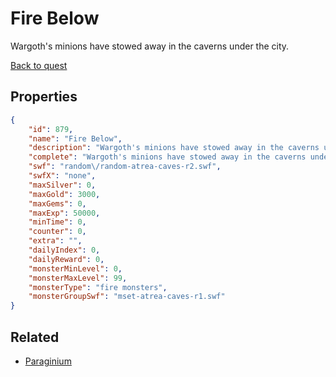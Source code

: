 # Fire Below

Wargoth's minions have stowed away in the caverns under the city.

[Back to quest](../quests.md)

## Properties

```json
{
    "id": 879,
    "name": "Fire Below",
    "description": "Wargoth's minions have stowed away in the caverns under the city.",
    "complete": "Wargoth's minions have stowed away in the caverns under the city.",
    "swf": "random\/random-atrea-caves-r2.swf",
    "swfX": "none",
    "maxSilver": 0,
    "maxGold": 3000,
    "maxGems": 0,
    "maxExp": 50000,
    "minTime": 0,
    "counter": 0,
    "extra": "",
    "dailyIndex": 0,
    "dailyReward": 0,
    "monsterMinLevel": 0,
    "monsterMaxLevel": 99,
    "monsterType": "fire monsters",
    "monsterGroupSwf": "mset-atrea-caves-r1.swf"
}
```

## Related

- [Paraginium](../items/6655-paraginium.md)

